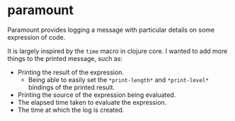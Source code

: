 # paramount

Paramount provides logging a message with particular details on some expression of code. 

It is largely inspired by the `time` macro in clojure core. 
I wanted to add more things to the printed message, such as: 

- Printing the result of the expression.
  - Being able to easily set the `*print-length*` and `*print-level*` bindings of the printed result. 
- Printing the source of the expression being evaluated.
- The elapsed time taken to evaluate the expression. 
- The time at which the log is created.

